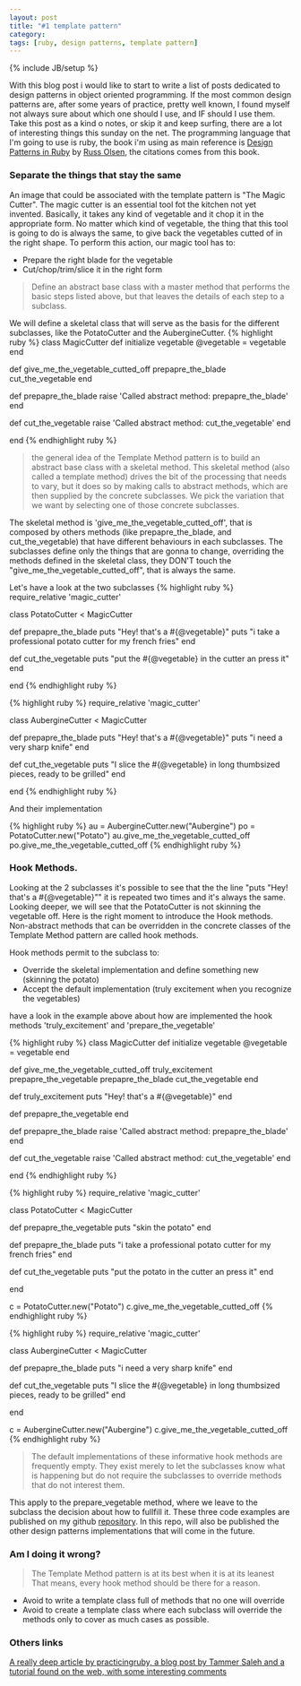 ```yaml
---
layout: post
title: "#1 template pattern"
category:
tags: [ruby, design patterns, template pattern]
---
```

{% include JB/setup %}

With this blog post i would like to start to write a list of posts dedicated to design patterns in object oriented programming. If the most common design patterns are, after some years of practice, pretty well known, I found myself not always sure about which one should I use, and IF should I use them. Take this post as a kind o notes, or skip it and keep surfing, there are a lot of interesting things this sunday on the net. The programming language that I'm going to use is ruby, the book i'm using as main reference is [Design Patterns in Ruby](http://www.amazon.com/Design-Patterns-Ruby-Russ-Olsen/dp/0321490452) by [Russ Olsen](https://twitter.com/russolsen), the citations comes from this book.

### Separate the things that stay the same

An image that could be associated with the template pattern is "The Magic Cutter". The magic cutter is an essential tool fot the kitchen not yet invented. Basically, it takes any kind of vegetable and it chop it in the appropriate form. No matter which kind of vegetable, the thing that this tool is going to do is always the same, to give back the vegetables cutted of in the right shape. To perform this action, our magic tool has to:

+ Prepare the right blade for the vegetable
+ Cut/chop/trim/slice it in the right form

>Define an abstract base class with a master
>method that performs the basic steps listed above, but that leaves the details of each
>step to a subclass.

We will define a skeletal class that will serve as the basis for the different subclasses, like the PotatoCutter and the AubergineCutter.
{% highlight ruby %}
class MagicCutter
  def initialize vegetable
    @vegetable = vegetable
  end

  def give_me_the_vegetable_cutted_off
    prepapre_the_blade
    cut_the_vegetable
  end

  def prepapre_the_blade
    raise 'Called abstract method: prepapre_the_blade'
  end

  def cut_the_vegetable
    raise 'Called abstract method: cut_the_vegetable'
  end

end
{% endhighlight ruby %}

>the general idea of the Template Method pattern is to
>build an abstract base class with a skeletal method. This skeletal method (also called a
>template method) drives the bit of the processing that needs to vary, but it does so by
>making calls to abstract methods, which are then supplied by the concrete subclasses.
>We pick the variation that we want by selecting one of those concrete subclasses.

The skeletal method is 'give_me_the_vegetable_cutted_off', that is composed by others methods (like prepapre_the_blade, and cut_the_vegetable) that have different behaviours in each subclasses. The subclasses define only the things that are gonna to change, overriding the methods defined in the skeletal class, they DON'T touch the "give_me_the_vegetable_cutted_off", that is always the same.

Let's have a look at the two subclasses
{% highlight ruby %}
require_relative 'magic_cutter'

class PotatoCutter < MagicCutter

  def prepapre_the_blade
    puts "Hey! that's a #{@vegetable}"
    puts "i take a professional potato cutter for my french fries"
  end

  def cut_the_vegetable
    puts "put the #{@vegetable} in the cutter an press it"
  end

end
{% endhighlight ruby %}


{% highlight ruby %}
require_relative 'magic_cutter'

class AubergineCutter < MagicCutter

  def prepapre_the_blade
    puts "Hey! that's a #{@vegetable}"
    puts "i need a very sharp knife"
  end

  def cut_the_vegetable
    puts "I slice the #{@vegetable}  in long thumbsized pieces, ready to be grilled"
  end

end
{% endhighlight ruby %}

And their implementation

{% highlight ruby %}
au = AubergineCutter.new("Aubergine")
po = PotatoCutter.new("Potato")
au.give_me_the_vegetable_cutted_off
po.give_me_the_vegetable_cutted_off
{% endhighlight ruby %}

### Hook Methods.
Looking at the 2 subclasses it's possible to see that the the line "puts "Hey! that's a #{@vegetable}"" it is repeated two times and it's always the same. Looking deeper, we will see that the PotatoCutter is not skinning the vegetable off. Here is the right moment to introduce the Hook methods.
Non-abstract methods that can be overridden in the concrete classes of the Template Method pattern are called hook methods.

Hook methods permit to the subclass to:
 + Override the skeletal implementation and define something new (skinning the potato)
 + Accept the default implementation (truly excitement when you recognize the vegetables)

have a look in the example above about how are implemented the hook methods 'truly_excitement' and 'prepare_the_vegetable'


{% highlight ruby %}
class MagicCutter
  def initialize vegetable
    @vegetable = vegetable
  end

  def give_me_the_vegetable_cutted_off
    truly_excitement
    prepapre_the_vegetable
    prepapre_the_blade
    cut_the_vegetable
  end

  def truly_excitement
    puts "Hey! that's a #{@vegetable}"
  end

  def prepapre_the_vegetable
  end

  def prepapre_the_blade
    raise 'Called abstract method: prepapre_the_blade'
  end

  def cut_the_vegetable
    raise 'Called abstract method: cut_the_vegetable'
  end

end
{% endhighlight ruby %}

{% highlight ruby %}
require_relative 'magic_cutter'

class PotatoCutter < MagicCutter

  def prepapre_the_vegetable
    puts "skin the potato"
  end

  def prepapre_the_blade
    puts "i take a professional potato cutter for my french fries"
  end

  def cut_the_vegetable
    puts "put the potato in the cutter an press it"
  end

end

c = PotatoCutter.new("Potato")
c.give_me_the_vegetable_cutted_off
{% endhighlight ruby %}

{% highlight ruby %}
require_relative 'magic_cutter'

class AubergineCutter < MagicCutter

  def prepapre_the_blade
    puts "i need a very sharp knife"
  end

  def cut_the_vegetable
    puts "I slice the #{@vegetable}  in long thumbsized pieces, ready to be grilled"
  end

end

c = AubergineCutter.new("Aubergine")
c.give_me_the_vegetable_cutted_off
{% endhighlight ruby %}

> The default implementations of these informative hook methods are frequently
> empty. They exist merely to let the subclasses know what is happening but do not
> require the subclasses to override methods that do not interest them.

This apply to the prepare_vegetable method, where we leave to the subclass the decision about how to fullfill it.
These three code examples are published on my github [repository](https://github.com/edap/design-patterns). In this repo, will also be published the other design patterns implementations that will come in the future.

### Am I doing it wrong?
> The Template Method pattern is at its best when it is at its leanest
That means, every hook method should be there for a reason.
+ Avoid to write a template class full of methods that no one will override
+ Avoid to create a template class where each subclass will override the methods only to cover as much cases as possible.

### Others links
[A really deep article by practicingruby, ](https://practicingruby.com/articles/unobtrusive-ruby-in-practice)
[a blog post by Tammer Saleh and ](http://tammersaleh.com/posts/the-template-pattern-is-underused/)
[a tutorial found on the web, with some interesting comments](http://reefpoints.dockyard.com/ruby/2013/07/10/design-patterns-template-pattern.html)
